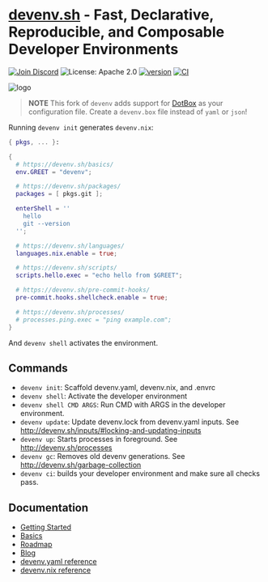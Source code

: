 # [devenv.sh](https://devenv.sh) - Fast, Declarative, Reproducible, and Composable Developer Environments

[![Join Discord](https://img.shields.io/discord/1036369714731036712?color=7389D8&label=discord&logo=discord&logoColor=ffffff)](https://discord.gg/naMgvexb6q)
![License: Apache 2.0](https://img.shields.io/github/license/cachix/devenv)
[![version](https://img.shields.io/github/v/release/cachix/devenv?color=green&label=version&sort=semver)](https://github.com/cachix/devenv/releases)
[![CI](https://github.com/cachix/devenv/actions/workflows/buildtest.yml/badge.svg)](https://github.com/cachix/devenv/actions/workflows/buildtest.yml?branch=main)

![logo](docs/assets/logo.webp)

> **NOTE**
> This fork of `devenv` adds support for [DotBox](https://dotbox.dev) as your
> configuration file. Create a `devenv.box` file instead of `yaml` or `json`!

Running `devenv init` generates `devenv.nix`:

```nix
{ pkgs, ... }:

{
  # https://devenv.sh/basics/
  env.GREET = "devenv";

  # https://devenv.sh/packages/
  packages = [ pkgs.git ];

  enterShell = ''
    hello
    git --version
  '';

  # https://devenv.sh/languages/
  languages.nix.enable = true;

  # https://devenv.sh/scripts/
  scripts.hello.exec = "echo hello from $GREET";

  # https://devenv.sh/pre-commit-hooks/
  pre-commit.hooks.shellcheck.enable = true;

  # https://devenv.sh/processes/
  # processes.ping.exec = "ping example.com";
}

```

And `devenv shell` activates the environment.

## Commands

- `devenv init`: Scaffold devenv.yaml, devenv.nix, and .envrc
- `devenv shell`: Activate the developer environment
- `devenv shell CMD ARGS`: Run CMD with ARGS in the developer environment.
- `devenv update`: Update devenv.lock from devenv.yaml inputs. See http://devenv.sh/inputs/#locking-and-updating-inputs
- `devenv up`: Starts processes in foreground. See http://devenv.sh/processes
- `devenv gc`: Removes old devenv generations. See http://devenv.sh/garbage-collection
- `devenv ci`: builds your developer environment and make sure all checks pass.

## Documentation

- [Getting Started](https://devenv.sh/getting-started/)
- [Basics](https://devenv.sh/basics/)
- [Roadmap](https://devenv.sh/roadmap/)
- [Blog](https://devenv.sh/blog/)
- [devenv.yaml reference](https://devenv.sh/reference/yaml-options/)
- [devenv.nix reference](https://devenv.sh/reference/options/)
